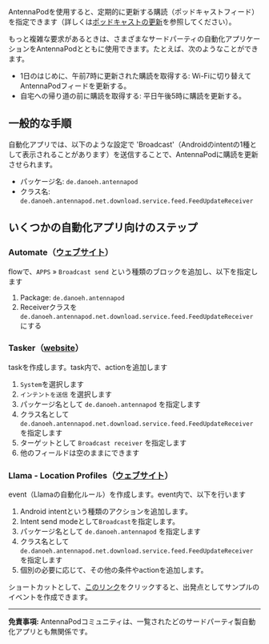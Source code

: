 AntennaPodを使用すると、定期的に更新する購読（ポッドキャストフィード）を指定できます（詳しくは[ポッドキャストの更新](/documentation/automation/refreshing-podcasts)を参照してください）。

もっと複雑な要求があるときは、さまざまなサードパーティの自動化アプリケーションをAntennaPodとともに使用できます。たとえば、次のようなことができます。

- 1日のはじめに、午前7時に更新された購読を取得する: Wi-Fiに切り替えてAntennaPodフィードを更新する。
- 自宅への帰り道の前に購読を取得する: 平日午後5時に購読を更新する。

## 一般的な手順

自動化アプリでは、以下のような設定で 'Broadcast'（Androidのintentの1種として表示されることがあります）を送信することで、AntennaPodに購読を更新させられます。

- パッケージ名: `de.danoeh.antennapod`
- クラス名: `de.danoeh.antennapod.net.download.service.feed.FeedUpdateReceiver`

## いくつかの自動化アプリ向けのステップ

### Automate（[ウェブサイト](https://llamalab.com/automate/)）

flowで、`APPS` » `Broadcast send` という種類のブロックを追加し、以下を指定します

1. Package: `de.danoeh.antennapod`
1. Receiverクラスを `de.danoeh.antennapod.net.download.service.feed.FeedUpdateReceiver` にする

### Tasker（[website](https://tasker.joaoapps.com/)）

taskを作成します。task内で、actionを追加します

1. `System`を選択します
1. `インテントを送信` を選択します
1. パッケージ名として `de.danoeh.antennapod` を指定します
1. クラス名として `de.danoeh.antennapod.net.download.service.feed.FeedUpdateReceiver` を指定します
1. ターゲットとして `Broadcast receiver` を指定します
1. 他のフィールドは空のままにできます

### Llama - Location Profiles（[ウェブサイト](http://kebabapps.blogspot.com/search/label/Llama)）

event（Llamaの自動化ルール）を作成します。event内で、以下を行います

1. Android intentという種類のアクションを追加します。
1. Intent send modeとして`Broadcast`を指定します。
1. パッケージ名として `de.danoeh.antennapod` を指定します
1. クラス名として `de.danoeh.antennapod.net.download.service.feed.FeedUpdateReceiver` を指定します
1. 個別の必要に応じて、その他の条件やactionを追加します。

ショートカットとして、[このリンク](http://llama.location.profiles/AntennaPod+feeds+Update/AntennaPod+feeds+Update%7C0-1-0-0-0-0-0-0-1-0--0-%7C%3A%7Ct%7C420%7C425%7Cai%7Cde.danoeh.antennapod%7CFgAAAGEAbgBkAHIAbwBpAGQALgBjAG8AbgB0AGUAbgB0AC4ASQBuAHQAZQBuAHQAAAAAAP%2F%2F%2F%2F8AAAAA%2F%2F%2F%2F%2FwAAAAD%2F%2F%2F%2F%2F%2F%2F%2F%2F%2FxQAAABkAGUALgBkAGEAbgBvAGUAaAAuAGEAbgB0AGUAbgBuAGEAcABvAGQAAAAAADUAAABkAGUALgBkAGEAbgBvAGUAaAAuAGEAbgB0AGUAbgBuAGEAcABvAGQALgBjAG8AcgBlAC4AcgBlAGMAZQBpAHYAZQByAC4ARgBlAGUAZABVAHAAZABhAHQAZQBSAGUAYwBlAGkAdgBlAHIAAAAAAAAAAAAAAAAAAAAAAAAA%2Fv%2F%2F%2F%2F%2F%2F%2F%2F8%3D%7C2%7C)をクリックすると、出発点としてサンプルのイベントを作成できます。

***

**免責事項:** AntennaPodコミュニティは、一覧されたどのサードパーティ製自動化アプリとも無関係です。
